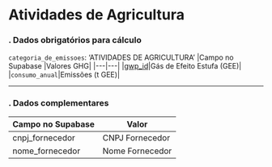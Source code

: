 # Atividades de Agricultura

### . Dados obrigatórios para cálculo

`categoria_de_emissoes`: ‘ATIVIDADES DE AGRICULTURA’
|Campo no Supabase	|Valores GHG|
|---|---|
|[gwp_id](https://github.com/ZNIT-Tech/documentation/blob/main/Gases.md)|Gás de Efeito Estufa (GEE)|
|`consumo_anual`|Emissões (t GEE)|

***

### . Dados complementares
|Campo no Supabase|Valor|
|---|---|
|cnpj_fornecedor|CNPJ Fornecedor|
|nome_fornecedor|Nome Fornecedor|
